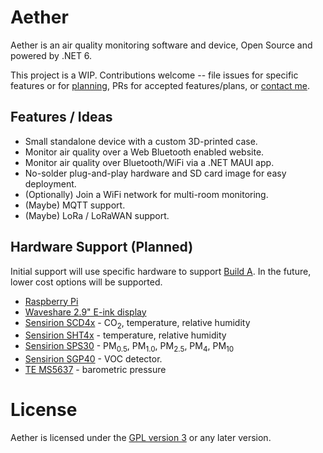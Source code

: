 # Aether

Aether is an air quality monitoring software and device, Open Source and powered by .NET 6.

This project is a WIP. Contributions welcome -- file issues for specific features or for [planning](planning/), PRs for accepted features/plans, or [contact me](https://github.com/scalablecory).

## Features / Ideas

- Small standalone device with a custom 3D-printed case.
- Monitor air quality over a Web Bluetooth enabled website.
- Monitor air quality over Bluetooth/WiFi via a .NET MAUI app.
- No-solder plug-and-play hardware and SD card image for easy deployment.
- (Optionally) Join a WiFi network for multi-room monitoring.
- (Maybe) MQTT support.
- (Maybe) LoRa / LoRaWAN support.

## Hardware Support (Planned)

Initial support will use specific hardware to support [Build A](builds/a.md). In the future, lower cost options will be supported.

- [Raspberry Pi](https://www.raspberrypi.org/)
- [Waveshare 2.9" E-ink display](https://www.waveshare.com/product/displays/e-paper/epaper-2/2.9inch-e-paper-module.htm)
- [Sensirion SCD4x](https://www.sensirion.com/en/environmental-sensors/carbon-dioxide-sensors/carbon-dioxide-sensor-scd4x/) - CO<sub>2</sub>, temperature, relative humidity
- [Sensirion SHT4x](https://www.sensirion.com/en/environmental-sensors/humidity-sensors/humidity-sensor-sht4x/) - temperature, relative humidity
- [Sensirion SPS30](https://www.sensirion.com/en/environmental-sensors/particulate-matter-sensors-pm25/) - PM<sub>0.5</sub>, PM<sub>1.0</sub>, PM<sub>2.5</sub>, PM<sub>4</sub>, PM<sub>10</sub>
- [Sensirion SGP40](https://www.sensirion.com/en/environmental-sensors/gas-sensors/sgp40/) - VOC detector.
- [TE MS5637](https://www.te.com/commerce/DocumentDelivery/DDEController?Action=srchrtrv&DocNm=MS5637-02BA03&DocType=Data+Sheet&DocLang=English) - barometric pressure

# License

Aether is licensed under the [GPL version 3](https://www.gnu.org/licenses/gpl-3.0.en.html) or any later version.
